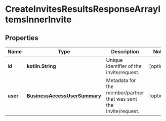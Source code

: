 
# CreateInvitesResultsResponseArrayItemsInnerInvite

## Properties
| Name | Type | Description | Notes |
| ------------ | ------------- | ------------- | ------------- |
| **id** | **kotlin.String** | Unique identifier of the invite/request. |  [optional] |
| **user** | [**BusinessAccessUserSummary**](BusinessAccessUserSummary.md) | Metadata for the member/partner that was sent the invite/request. |  [optional] |



